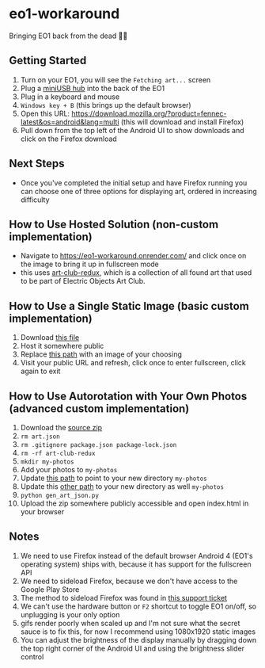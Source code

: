 # eo1-workaround
Bringing EO1 back from the dead 🎨🧟

## Getting Started

1. Turn on your EO1, you will see the `Fetching art...` screen
2. Plug a [miniUSB hub](https://www.amazon.com/dp/B01HYJLZH6) into the back of the EO1
3. Plug in a keyboard and mouse
4. `Windows key + B` (this brings up the default browser)
5. Open this URL: https://download.mozilla.org/?product=fennec-latest&os=android&lang=multi (this will download and install Firefox) 
6. Pull down from the top left of the Android UI to show downloads and click on the Firefox download

## Next Steps

- Once you've completed the initial setup and have Firefox running you can choose one of three options for displaying art, ordered in increasing difficulty

## How to Use Hosted Solution (non-custom implementation)

- Navigate to https://eo1-workaround.onrender.com/ and click once on the image to bring it up in fullscreen mode
- this uses [art-club-redux](https://github.com/christianboyle/art-club-redux), which is a collection of all found art that used to be part of Electric Objects Art Club. 

## How to Use a Single Static Image (basic custom implementation)

1. Download [this file](https://gist.github.com/christianboyle/226e4cfd9431a0c46bdce6c34bb8ffba) 
1. Host it somewhere public
1. Replace [this path](https://gist.github.com/christianboyle/226e4cfd9431a0c46bdce6c34bb8ffba#file-index-html-L28) with an image of your choosing
1. Visit your public URL and refresh, click once to enter fullscreen, click again to exit

## How to Use Autorotation with Your Own Photos (advanced custom implementation)

1. Download the [source zip](https://github.com/christianboyle/eo1-workaround/releases/tag/1.0)
1. `rm art.json`
1. `rm .gitignore package.json package-lock.json`
1. `rm -rf art-club-redux`
1. `mkdir my-photos`
1. Add your photos to `my-photos`
1. Update [this path](https://github.com/christianboyle/eo1-workaround/blob/main/gen_art_json.py#L5) to point to your new directory `my-photos`
1. Update this [other path](https://github.com/christianboyle/eo1-workaround/blob/main/gen_art_json.py#L8) to your new directory as well `my-photos`
1. `python gen_art_json.py`
1. Upload the zip somewhere publicly accessible and open index.html in your browser

## Notes

1. We need to use Firefox instead of the default browser Android 4 (EO1's operating system) ships with, because it has support for the fullscreen API
2. We need to sideload Firefox, because we don't have access to the Google Play Store
3. The method to sideload Firefox was found in [this support ticket](https://support.mozilla.org/en-US/questions/1103697)
4. We can't use the hardware button or `F2` shortcut to toggle EO1 on/off, so unplugging is your only option
5. gifs render poorly when scaled up and I'm not sure what the secret sauce is to fix this, for now I recommend using 1080x1920 static images
6. You can adjust the brightness of the display manually by dragging down the top right corner of the Android UI and using the brightness slider control
